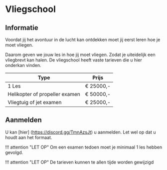 # Vliegschool

## Informatie
Voordat jij het avontuur in de lucht kan ontdekken moet jij eerst leren hoe je moet vliegen.

Daarom geven we jouw les in hoe jij moet vliegen. Zodat je uiteidelijk een vliegbrevt kan halen. De vliegschool heeft vaste tarieven die u hier onderkan vinden. 


| Type | Prijs |
|---|---|
| 1 Les | € 25000,-
|Helikopter of propeller examen | € 50000,-|
|Vliegtuig of jet examen | € 25000,- |

## Aanmelden 
U kan [hier] (https://discord.gg/TmnAzsJt) u aanmelden. Let wel op dat u houdt aan het formaat.


!!! attention "LET OP"
    Om een examen tedoen moet je minimaal 1 les hebben gevolgd. 

!!! attention "LET OP"
    De tarieven kunnen te allen tijde worden gewijzigd 
